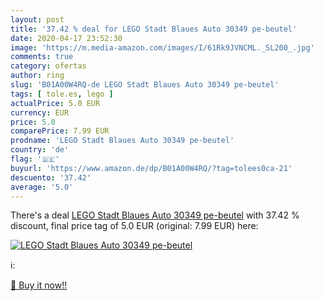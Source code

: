```yaml
---
layout: post
title: '37.42 % deal for LEGO Stadt Blaues Auto 30349 pe-beutel'
date: 2020-04-17 23:52:30
image: 'https://m.media-amazon.com/images/I/61Rk9JVNCML._SL200_.jpg'
comments: true
category: ofertas
author: ring
slug: 'B01A00W4RQ-de LEGO Stadt Blaues Auto 30349 pe-beutel'
tags: [ tole.es, lego ]
actualPrice: 5.0 EUR
currency: EUR
price: 5.0
comparePrice: 7.99 EUR
prodname: 'LEGO Stadt Blaues Auto 30349 pe-beutel'
country: 'de'
flag: '🇩🇪'
buyurl: 'https://www.amazon.de/dp/B01A00W4RQ/?tag=tolees0ca-21'
descuento: '37.42'
average: '5.0'
---
```


There's a deal [LEGO Stadt Blaues Auto 30349 pe-beutel](https://www.amazon.de/dp/B01A00W4RQ/?tag=tolees0ca-21)  with  37.42 % discount, final price tag of  5.0 EUR (original: 7.99 EUR) here:

[![LEGO Stadt Blaues Auto 30349 pe-beutel](https://m.media-amazon.com/images/I/61Rk9JVNCML._SL200_.jpg)](https://www.amazon.de/dp/B01A00W4RQ/?tag=tolees0ca-21)

ℹ️:


[🛒 Buy it now!!](https://www.amazon.de/dp/B01A00W4RQ/?tag=tolees0ca-21)
